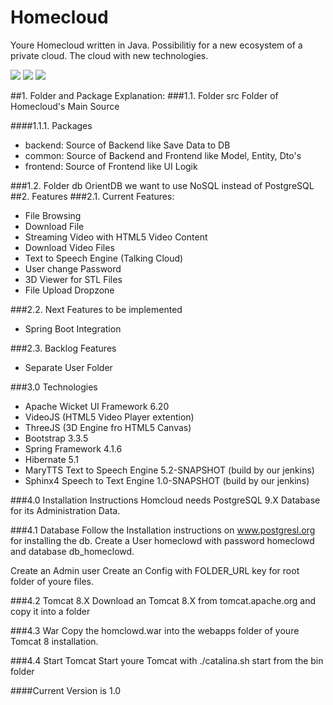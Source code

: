 # Homecloud

Youre Homecloud written in Java. Possibilitiy for a new ecosystem of a private cloud.
The cloud with new technologies.

<img src="http://81.169.224.34:8090/download/attachments/9961474/Bildschirmfoto%202015-07-07%20um%2019.08.00.png?version=1&modificationDate=1436288899390&api=v2"/>

<img src="http://81.169.224.34:8090/download/attachments/9961474/Bildschirmfoto%202015-07-07%20um%2019.10.06.png?version=1&modificationDate=1436289018884&api=v2"/>

<img src="http://81.169.224.34:8090/download/attachments/9961474/Bildschirmfoto%202015-07-08%20um%2020.21.29.png?version=1&modificationDate=1436379725233&api=v2"/>

##1. Folder and Package Explanation:
###1.1. Folder src 
Folder of Homecloud's Main Source

####1.1.1. Packages
- backend: Source of Backend like Save Data to DB
- common: Source of Backend and Frontend like Model, Entity, Dto's
- frontend: Source of Frontend like UI Logik  

###1.2. Folder db
OrientDB we want to use NoSQL instead of PostgreSQL
##2. Features
###2.1. Current Features:
- File Browsing
- Download File
- Streaming Video with HTML5 Video Content
- Download Video Files
- Text to Speech Engine (Talking Cloud)
- User change Password
- 3D Viewer for STL Files
- File Upload Dropzone 

###2.2. Next Features to be implemented
- Spring Boot Integration

###2.3. Backlog Features
- Separate User Folder

###3.0 Technologies
- Apache Wicket UI Framework 6.20
- VideoJS (HTML5 Video Player extention)
- ThreeJS (3D Engine fro HTML5 Canvas)
- Bootstrap 3.3.5
- Spring Framework 4.1.6
- Hibernate 5.1
- MaryTTS Text to Speech Engine 5.2-SNAPSHOT (build by our jenkins) 
- Sphinx4 Speech to Text Engine 1.0-SNAPSHOT (build by our jenkins)

###4.0 Installation Instructions
Homcloud needs PostgreSQL 9.X Database for its Administration Data.

###4.1 Database
Follow the Installation instructions on www.postgresl.org for installing the db.
Create a User homeclowd with password homeclowd and database db_homeclowd.

Create an Admin user 
Create an Config with FOLDER_URL key for root folder of youre files.

###4.2 Tomcat 8.X
Download an Tomcat 8.X from tomcat.apache.org and copy it into a folder 

###4.3 War
Copy the homclowd.war into the webapps folder of youre Tomcat 8 installation.

###4.4 Start Tomcat
Start youre Tomcat with ./catalina.sh start from the bin folder 

####Current Version is 1.0

